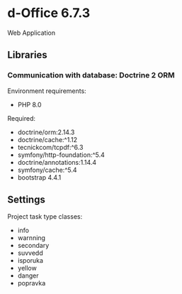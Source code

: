 # d-Office 6.7.3

Web Application

## Libraries

### Communication with database: Doctrine 2 ORM

Environment requirements:
* PHP 8.0

Required:
* doctrine/orm:2.14.3
* doctrine/cache:^1.12
* tecnickcom/tcpdf:^6.3
* symfony/http-foundation:^5.4
* doctrine/annotations:1.14.4
* symfony/cache:^5.4
* bootstrap 4.4.1

## Settings

Project task type classes:
* info
* warnning
* secondary
* suvvedd
* isporuka
* yellow
* danger
* popravka
